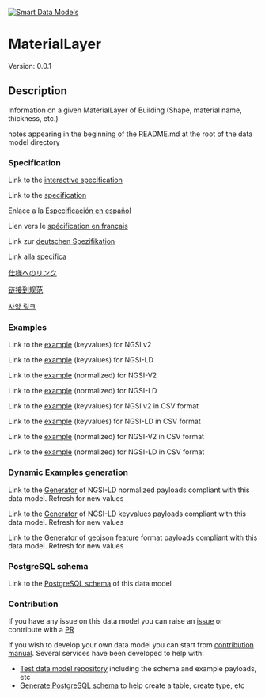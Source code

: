 [![Smart Data Models](https://smartdatamodels.org/wp-content/uploads/2022/01/SmartDataModels_logo.png "Logo")](https://smartdatamodels.org)
# MaterialLayer
Version: 0.0.1

## Description 

Information on a given MaterialLayer of Building (Shape, material name, thickness, etc.)

notes appearing in the beginning of the README.md at the root of the data model directory
### Specification

Link to the [interactive specification](https://swagger.lab.fiware.org/?url=https://smart-data-models.github.io/dataModel.ZEB/MaterialLayer/swagger.yaml)

Link to the [specification](https://github.com/smart-data-models/dataModel.ZEB/blob/master/MaterialLayer/doc/spec.md)

Enlace a la [Especificación en español](https://github.com/smart-data-models/dataModel.ZEB/blob/master/MaterialLayer/doc/spec_ES.md)

Lien vers le [spécification en français](https://github.com/smart-data-models/dataModel.ZEB/blob/master/MaterialLayer/doc/spec_FR.md)

Link zur [deutschen Spezifikation](https://github.com/smart-data-models/dataModel.ZEB/blob/master/MaterialLayer/doc/spec_DE.md)

Link alla [specifica](https://github.com/smart-data-models/dataModel.ZEB/blob/master/MaterialLayer/doc/spec_IT.md)

[仕様へのリンク](https://github.com/smart-data-models/dataModel.ZEB/blob/master/MaterialLayer/doc/spec_JA.md)

[链接到规范](https://github.com/smart-data-models/dataModel.ZEB/blob/master/MaterialLayer/doc/spec_ZH.md)

[사양 링크](https://github.com/smart-data-models/dataModel.ZEB/blob/master/MaterialLayer/doc/spec_KO.md)
### Examples

Link to the [example](https://smart-data-models.github.io/dataModel.ZEB/MaterialLayer/examples/example.json) (keyvalues) for NGSI v2

Link to the [example](https://smart-data-models.github.io/dataModel.ZEB/MaterialLayer/examples/example.jsonld) (keyvalues) for NGSI-LD

Link to the [example](https://smart-data-models.github.io/dataModel.ZEB/MaterialLayer/examples/example-normalized.json) (normalized) for NGSI-V2

Link to the [example](https://smart-data-models.github.io/dataModel.ZEB/MaterialLayer/examples/example-normalized.jsonld) (normalized) for NGSI-LD

Link to the [example](https://github.com/smart-data-models/dataModel.ZEB/blob/master/MaterialLayer/examples/example.json.csv) (keyvalues) for NGSI v2 in CSV format

Link to the [example](https://github.com/smart-data-models/dataModel.ZEB/blob/master/MaterialLayer/examples/example.jsonld.csv) (keyvalues) for NGSI-LD in CSV format

Link to the [example](https://github.com/smart-data-models/dataModel.ZEB/blob/master/MaterialLayer/examples/example-normalized.json.csv) (normalized) for NGSI-V2 in CSV format

Link to the [example](https://github.com/smart-data-models/dataModel.ZEB/blob/master/MaterialLayer/examples/example-normalized.jsonld.csv) (normalized) for NGSI-LD in CSV format
### Dynamic Examples generation

Link to the [Generator](https://smartdatamodels.org/extra/ngsi-ld_generator.php?schemaUrl=https://raw.githubusercontent.com/smart-data-models/dataModel.ZEB/master/MaterialLayer/schema.json&email=info@smartdatamodels.org) of NGSI-LD normalized payloads compliant with this data model. Refresh for new values

Link to the [Generator](https://smartdatamodels.org/extra/ngsi-ld_generator_keyvalues.php?schemaUrl=https://raw.githubusercontent.com/smart-data-models/dataModel.ZEB/master/MaterialLayer/schema.json&email=info@smartdatamodels.org) of NGSI-LD keyvalues payloads compliant with this data model. Refresh for new values

Link to the [Generator](https://smartdatamodels.org/extra/geojson_features_generator.php?schemaUrl=https://raw.githubusercontent.com/smart-data-models/dataModel.ZEB/master/MaterialLayer/schema.json&email=info@smartdatamodels.org) of geojson feature format payloads compliant with this data model. Refresh for new values
### PostgreSQL schema

Link to the [PostgreSQL schema](https://github.com/smart-data-models/dataModel.ZEB/blob/master/MaterialLayer/schema.sql) of this data model
### Contribution

 If you have any issue on this data model you can raise an [issue](https://github.com/smart-data-models/dataModel.ZEB/issues)  or contribute with a [PR](https://github.com/smart-data-models/dataModel.ZEB/pulls)

 If you wish to develop your own data model you can start from [contribution manual](https://bit.ly/contribution_manual). Several services have been developed to help with: 
 - [Test data model repository](https://smartdatamodels.org/index.php/data-models-contribution-api/) including the schema and example payloads, etc
 - [Generate PostgreSQL schema](https://smartdatamodels.org/index.php/sql-service/) to help create a table, create type, etc